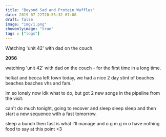 ```yaml
---
title: "Beyond Sad and Protein Waffles"
date: 2019-07-22T20:55:32-07:00
draft: false
image: "img/1.png"
showonlyimage: "true"
tags : ["logs"]
---
```


Watching 'unit 42' with dad on the couch.

<!--more-->

**2056**

watching 'unit 42' with dad on the couch  - for the first time in a long time.

helkat and becca left town today, we had a nice 2 day stint of beaches beaches beaches vhs and fam.

Im so lonely now idk what to do, but got 2 new songs in the pipeline from the visit.

can't do much tonight, going to recover and sleep sleep sleep and then start a new sequence with a fast tomorrow.

sleep a bunch then fast is what I'll manage and o g m g m o have nothing food to say at this point <3

